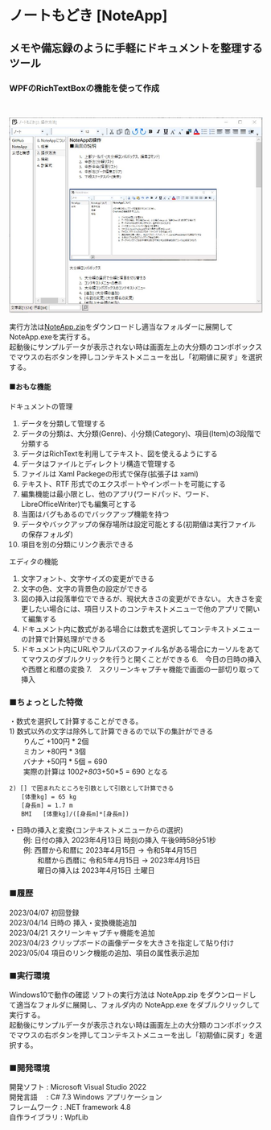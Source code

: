 # ノートもどき [NoteApp]
## メモや備忘録のように手軽にドキュメントを整理するツール
### WPFのRichTextBoxの機能を使って作成

<br>

![MainWindow画像](Image/NoteApp_MainWindow.png)


実行方法は[NoteApp.zip](NoteApp.zip)をダウンロードし適当なフォルダーに展開してNoteApp.exeを実行する。  
起動後にサンプルデータが表示されない時は画面左上の大分類のコンボボックスでマウスの右ボタンを押しコンテキストメニューを出し「初期値に戻す」を選択する。
  
#### ■おもな機能

ドキュメントの管理
1.	データを分類して管理する
2.	データの分類は、大分類(Genre)、小分類(Category)、項目(Item)の3段階で分類する
3.	データはRichTextを利用してテキスト、図を使えるようにする
4.	データはファイルとディレクトリ構造で管理する
5.	ファイルは Xaml Packegeの形式で保存(拡張子は xaml)
6.	テキスト、RTF 形式でのエクスポートやインポートを可能にする
7.	編集機能は最小限とし、他のアプリ(ワードパッド、ワード、LibreOfficeWriter)でも編集可とする
8.	当面はバグもあるのでバックアップ機能を持つ
9.	データやバックアップの保存場所は設定可能とする(初期値は実行ファイルの保存フォルダ)
10.  項目を別の分類にリンク表示できる


エディタの機能
1.	文字フォント、文字サイズの変更ができる
2.	文字の色、文字の背景色の設定ができる
3.	図の挿入は段落単位でできるが、現状大きさの変更ができない。
大きさを変更したい場合には、項目リストのコンテキストメニューで他のアプリで開いて編集する
4.	ドキュメント内に数式がある場合には数式を選択してコンテキストメニューの計算で計算処理ができる
5.	ドキュメント内にURLやフルパスのファイル名がある場合にカーソルをあててマウスのダブルクリックを行うと開くことができる
6.　今日の日時の挿入や西暦と和暦の変換
7.　スクリーンキャプチャ機能で画面の一部切り取って挿入  
 
### ■ちょっとした特徴  

・数式を選択して計算することができる。  
    1) 数式以外の文字は除外して計算できるので以下の集計ができる  
    　　りんご    +100円 * 2個  
    　　ミカン     +80円 * 3個  
    　　バナナ     +50円 * 5個 = 690  
    　　実際の計算は  100*2+80*3+50*5 = 690  となる  
    
    2) [] で囲まれたところを引数として引数として計算できる  　
    　　[体重kg] = 65 kg  
    　　[身長m] = 1.7 m  
    　　BMI   [体重kg]/([身長m]*[身長m])  

・日時の挿入と変換(コンテキストメニューからの選択)  
　　例: 日付の挿入 2023年4月13日  時刻の挿入 午後9時58分51秒   
　　例: 西暦から和暦に 2023年4月15日 → 令和5年4月15日  
　　　　和暦から西暦に 令和5年4月15日 → 2023年4月15日  
　　　　曜日の挿入は  2023年4月15日 土曜日  

### ■履歴  
2023/04/07 初回登録  
2023/04/14 日時の 挿入・変換機能追加  
2023/04/21 スクリーンキャプチャ機能を追加  
2023/04/23 クリップボードの画像データを大きさを指定して貼り付け  
2023/05/04 項目のリンク機能の追加、項目の属性表示追加  

### ■実行環境
Windows10で動作の確認
ソフトの実行方法は NoteApp.zip をダウンロードして適当なフォルダに展開し、フォルダ内の NoteApp.exe をダブルクリックして実行する。  
起動後にサンプルデータが表示されない時は画面左上の大分類のコンボボックスでマウスの右ボタンを押してコンテキストメニューを出し「初期値に戻す」を選択する。

### ■開発環境  
開発ソフト : Microsoft Visual Studio 2022  
開発言語　 : C# 7.3 Windows アプリケーション  
フレームワーク : .NET framework 4.8  
自作ライブラリ  : WpfLib